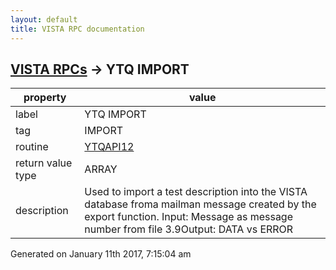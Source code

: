 ```yaml
---
layout: default
title: VISTA RPC documentation
---
```




## [VISTA RPCs](TableOfContent.md) &#8594; YTQ IMPORT 

 property | value 
--- | --- 
 label | YTQ IMPORT
 tag | IMPORT
 routine | [YTQAPI12](http://code.osehra.org/dox/Routine_YTQAPI12_source.html)
 return value type | ARRAY
 description | Used to import a test description into the VISTA database froma mailman message created by the export function. Input: Message as message number from file 3.9Output: DATA vs ERROR




 Generated on January 11th 2017, 7:15:04 am